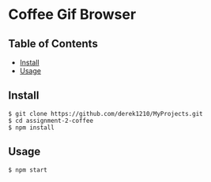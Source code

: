 # Coffee Gif Browser

## Table of Contents
- [Install](#install)
- [Usage](#usage)

## Install

```
$ git clone https://github.com/derek1210/MyProjects.git
$ cd assignment-2-coffee
$ npm install
```

## Usage

```
$ npm start
```

